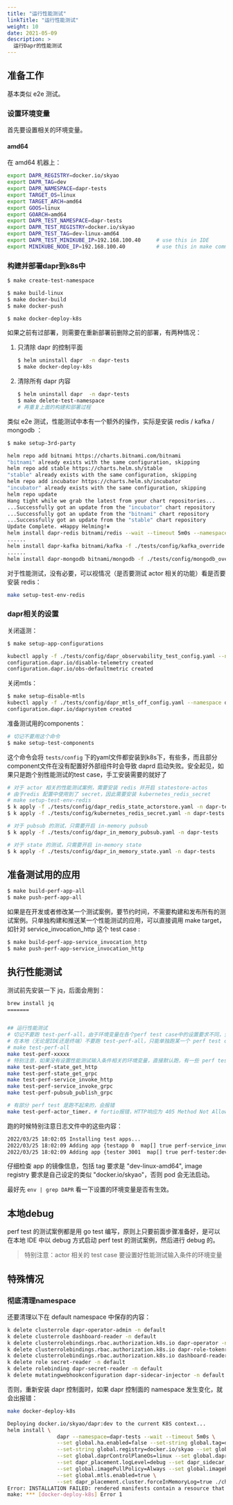 ```yaml
---
title: "运行性能测试"
linkTitle: "运行性能测试"
weight: 10
date: 2021-05-09
description: >
  运行Dapr的性能测试
---
```




## 准备工作

基本类似 e2e 测试。

### 设置环境变量

首先要设置相关的环境变量。

#### amd64

在 amd64 机器上：

```bash
export DAPR_REGISTRY=docker.io/skyao
export DAPR_TAG=dev
export DAPR_NAMESPACE=dapr-tests
export TARGET_OS=linux
export TARGET_ARCH=amd64
export GOOS=linux
export GOARCH=amd64
export DAPR_TEST_NAMESPACE=dapr-tests
export DAPR_TEST_REGISTRY=docker.io/skyao
export DAPR_TEST_TAG=dev-linux-amd64
export DAPR_TEST_MINIKUBE_IP=192.168.100.40		# use this in IDE
export MINIKUBE_NODE_IP=192.168.100.40 			# use this in make command
```

### 构建并部署dapr到k8s中

```bash
$ make create-test-namespace

$ make build-linux
$ make docker-build
$ make docker-push

$ make docker-deploy-k8s
```

如果之前有过部署，则需要在重新部署前删除之前的部署，有两种情况：

1. 只清除 dapr 的控制平面

   ```bash
   $ helm uninstall dapr  -n dapr-tests
   $ make docker-deploy-k8s
   ```

2. 清除所有 dapr 内容

   ```bash
   $ helm uninstall dapr  -n dapr-tests
   $ make delete-test-namespace 
   # 再重复上面的构建和部署过程
   ```

类似 e2e 测试，性能测试中本有一个额外的操作，实际是安装 redis / kafka / mongodb ：

```bash
$ make setup-3rd-party

helm repo add bitnami https://charts.bitnami.com/bitnami
"bitnami" already exists with the same configuration, skipping
helm repo add stable https://charts.helm.sh/stable
"stable" already exists with the same configuration, skipping
helm repo add incubator https://charts.helm.sh/incubator
"incubator" already exists with the same configuration, skipping
helm repo update
Hang tight while we grab the latest from your chart repositories...
...Successfully got an update from the "incubator" chart repository
...Successfully got an update from the "bitnami" chart repository
...Successfully got an update from the "stable" chart repository
Update Complete. ⎈Happy Helming!⎈
helm install dapr-redis bitnami/redis --wait --timeout 5m0s --namespace dapr-tests -f ./tests/config/redis_override.yaml
......
helm install dapr-kafka bitnami/kafka -f ./tests/config/kafka_override.yaml --namespace dapr-tests --timeout 10m0s
......
helm install dapr-mongodb bitnami/mongodb -f ./tests/config/mongodb_override.yaml --namespace dapr-tests --wait --timeout 5m0s

```

对于性能测试，没有必要，可以视情况（是否要测试 actor 相关的功能）看是否要安装 redis：

```bash
make setup-test-env-redis 
```

### dapr相关的设置

关闭遥测：

```bash
$ make setup-app-configurations

kubectl apply -f ./tests/config/dapr_observability_test_config.yaml --namespace dapr-tests
configuration.dapr.io/disable-telemetry created
configuration.dapr.io/obs-defaultmetric created
```

关闭mtls：

```bash
$ make setup-disable-mtls
kubectl apply -f ./tests/config/dapr_mtls_off_config.yaml --namespace dapr-tests
configuration.dapr.io/daprsystem created
```

准备测试用的components：

```bash
# 切记不要用这个命令
$ make setup-test-components
```

这个命令会将 `tests/config` 下的yaml文件都安装到k8s下，有些多，而且部分component文件在没有配置好外部组件时会导致 daprd 启动失败。安全起见，如果只是跑个别性能测试的test case，手工安装需要的就好了

```bash
# 对于 actor 相关的性能测试案例，需要安装 redis 并开启 statestore-actos
# 由于redis 配置中使用到了 secret，因此需要安装 kubernetes_redis_secret
# make setup-test-env-redis 
$ k apply -f ./tests/config/dapr_redis_state_actorstore.yaml -n dapr-tests
$ k apply -f ./tests/config/kubernetes_redis_secret.yaml -n dapr-tests

# 对于 pubsub 的测试，只需要开启 in-memory pubsub
$ k apply -f ./tests/config/dapr_in_memory_pubsub.yaml -n dapr-tests

# 对于 state 的测试，只需要开启 in-memory state
$ k apply -f ./tests/config/dapr_in_memory_state.yaml -n dapr-tests
```

## 准备测试用的应用

```bash
$ make build-perf-app-all
$ make push-perf-app-all
```

如果是在开发或者修改某一个测试案例，要节约时间，不需要构建和发布所有的测试案例。只单独构建和推送某一个性能测试的应用，可以直接调用 make target，如针对 service_invocation_http 这个 test case :

```bash
$ make build-perf-app-service_invocation_http
$ make push-perf-app-service_invocation_http
```

## 执行性能测试

测试前先安装一下 jq，后面会用到：

```bash
brew install jq
=======


## 运行性能测试
# 切记不要跑 test-perf-all，由于环境变量在各个perf test case中的设置要求不同，全部一起跑会有问题。
# 在本地（无论是IDE还是终端）不要跑 test-perf-all，只能单独跑某一个 perf test case
# make test-perf-all
make test-perf-xxxxx
# 特别注意，如果没有设置性能测试输入条件相关的环境变量，直接默认跑，有一些 perf test case 是可以跑起来的
make test-perf-state_get_http
make test-perf-state_get_grpc
make test-perf-service_invoke_http
make test-perf-service_invoke_grpc
make test-perf-pubsub_publish_grpc

# 有部分 perf test 是跑不起来的，会报错
make test-perf-actor_timer. # fortio报错，HTTP响应为 405 Method Not Allow，必须用 HTTP POST

```


跑的时候特别注意日志文件中的这些内容：

```bash
2022/03/25 18:02:05 Installing test apps...
2022/03/25 18:02:09 Adding app {testapp 0  map[] true perf-service_invocation_http:dev-linux-amd64  docker.io/skyao 1 true true   4.0 0.1 800Mi 2500Mi 4.0 0.1 512Mi 250Mi <nil> false}
2022/03/25 18:02:09 Adding app {tester 3001  map[] true perf-tester:dev-linux-amd64  docker.io/skyao 1 true true   4.0 0.1 800Mi 2500Mi 4.0 0.1 512Mi 250Mi <nil> false}
```

仔细检查 app 的镜像信息，包括 tag 要求是 "dev-linux-amd64", image registry 要求是自己设定的类似 "docker.io/skyao"，否则 pod 会无法启动。

最好先 `env | grep DAPR` 看一下设置的环境变量是否有生效。



## 本地debug

perf test 的测试案例都是用 go test 编写，原则上只要前面步骤准备好，是可以在本地 IDE 中以 debug 方式启动 perf test 的测试案例，然后进行 debug 的。

> 特别注意：actor 相关的 test case 要设置好性能测试输入条件的环境变量

## 特殊情况

### 彻底清理namespace

还要清理以下在 default namespace 中保存的内容：

```bash
k delete clusterrole dapr-operator-admin -n default
k delete clusterrole dashboard-reader -n default
k delete clusterrolebindings.rbac.authorization.k8s.io dapr-operator -n default
k delete clusterrolebindings.rbac.authorization.k8s.io dapr-role-tokenreview-binding -n default
k delete clusterrolebindings.rbac.authorization.k8s.io dashboard-reader-global -n default
k delete role secret-reader -n default
k delete rolebinding dapr-secret-reader -n default
k delete mutatingwebhookconfiguration dapr-sidecar-injector -n default
```

否则，重新安装 dapr 控制面时，如果 dapr 控制面的 namespace 发生变化，就会出报错：

```bash
make docker-deploy-k8s

Deploying docker.io/skyao/dapr:dev to the current K8S context...
helm install \
                dapr --namespace=dapr-tests --wait --timeout 5m0s \
                --set global.ha.enabled=false --set-string global.tag=dev-linux-amd64 \
                --set-string global.registry=docker.io/skyao --set global.logAsJson=true \
                --set global.daprControlPlaneOs=linux --set global.daprControlPlaneArch=amd64 \
                --set dapr_placement.logLevel=debug --set dapr_sidecar_injector.sidecarImagePullPolicy=Always \
                --set global.imagePullPolicy=Always --set global.imagePullSecrets= \
                --set global.mtls.enabled=true \
                --set dapr_placement.cluster.forceInMemoryLog=true ./charts/dapr
Error: INSTALLATION FAILED: rendered manifests contain a resource that already exists. Unable to continue with install: RoleBinding "dapr-secret-reader" in namespace "default" exists and cannot be imported into the current release: invalid ownership metadata; annotation validation error: key "meta.helm.sh/release-namespace" must equal "dapr-tests": current value is "dapr-system"
make: *** [docker-deploy-k8s] Error 1
```


